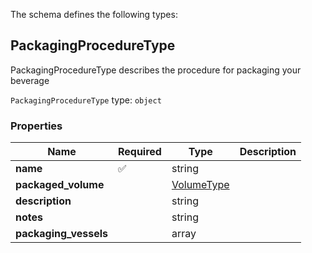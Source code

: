 The schema defines the following types:

## PackagingProcedureType 

PackagingProcedureType describes the procedure for packaging your beverage

`PackagingProcedureType` type: `object`

### Properties

|Name|Required|Type|Description|
|--|--|--|--|
| **name** | :white_check_mark: | string|  |
| **packaged_volume** |  | [VolumeType](measureable_units.json.md#volumetype)|  |
| **description** |  | string|  |
| **notes** |  | string|  |
| **packaging_vessels** |  | array|  |

